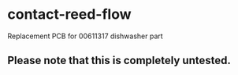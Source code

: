 # contact-reed-flow
Replacement PCB for 00611317 dishwasher part

## Please note that this is completely untested.
